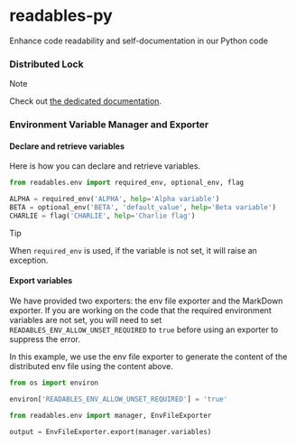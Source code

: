 # readables-py

Enhance code readability and self-documentation in our Python code

### Distributed Lock

> [!NOTE]
> Check out [the dedicated documentation](readables/dlock/README.md).

### Environment Variable Manager and Exporter

#### Declare and retrieve variables

Here is how you can declare and retrieve variables.

```python
from readables.env import required_env, optional_env, flag

ALPHA = required_env('ALPHA', help='Alpha variable')
BETA = optional_env('BETA', 'default_value', help='Beta variable')
CHARLIE = flag('CHARLIE', help='Charlie flag')
```

> [!TIP]
> When `required_env` is used, if the variable is not set, it will raise an exception.

#### Export variables

We have provided two exporters: the env file exporter and the MarkDown exporter. If you are working on the code that
the required environment variables are not set, you will need to set `READABLES_ENV_ALLOW_UNSET_REQUIRED` to `true`
before using an exporter to suppress the error.

In this example, we use the env file exporter to generate the content of the distributed env file using the content above.

```python
from os import environ

environ['READABLES_ENV_ALLOW_UNSET_REQUIRED'] = 'true' 

from readables.env import manager, EnvFileExporter

output = EnvFileExporter.export(manager.variables)
```

